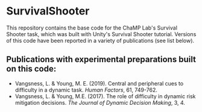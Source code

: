 # SurvivalShooter
This repository contains the base code for the ChaMP Lab's Survival Shooter task, which was built with Unity's Survival Shooter tutorial. Versions of this code have been reported in a variety of publications (see list below).

## Publications with experimental preparations built on this code:
* Vangsness, L. & Young, M. E. (2019). Central and peripheral cues to difficulty in a dynamic task. *Human Factors*, 61, 749-762.
* Vangsness, L. & Young, M.E. (2017). The role of difficulty in dynamic risk mitigation decisions. *The Journal of Dynamic Decision Making*, 3, 4.
